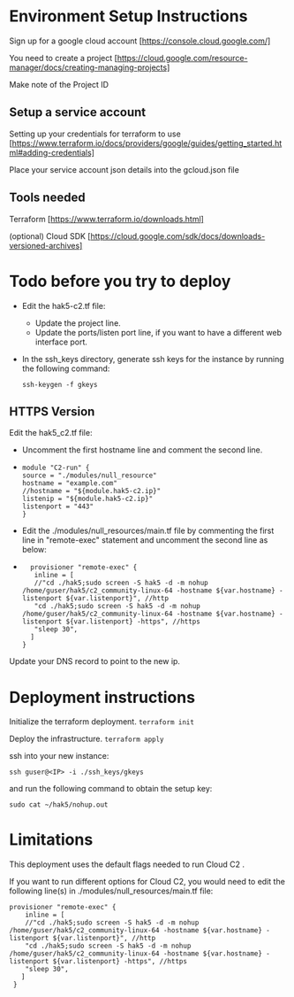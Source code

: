 # Environment Setup Instructions
Sign up for a google cloud account [https://console.cloud.google.com/]

You need to create a project [https://cloud.google.com/resource-manager/docs/creating-managing-projects]

Make note of the Project ID 

## Setup a service account
Setting up your credentials for terraform to use [https://www.terraform.io/docs/providers/google/guides/getting_started.html#adding-credentials]

Place your service account json details into the gcloud.json file

## Tools needed
Terraform [https://www.terraform.io/downloads.html]

(optional) Cloud SDK [https://cloud.google.com/sdk/docs/downloads-versioned-archives]

# Todo before you try to deploy
- Edit the hak5-c2.tf file:
  -  Update the project line.  
  -  Update the ports/listen port line, if you want to have a different web interface port.
- In the ssh_keys directory, generate ssh keys for the instance by running the following command:
  
    `ssh-keygen -f gkeys `

## HTTPS Version
Edit the hak5_c2.tf file:
- Uncomment the first hostname line and comment the second line.
- 
  ```
  module "C2-run" {
  source = "./modules/null_resource"
  hostname = "example.com"
  //hostname = "${module.hak5-c2.ip}"
  listenip = "${module.hak5-c2.ip}"
  listenport = "443"
  }
  ```
  
- Edit the ./modules/null_resources/main.tf file by commenting the first line in "remote-exec" statement and uncomment the second line as below:
- 
  ```
    provisioner "remote-exec" {
     inline = [
     //"cd ./hak5;sudo screen -S hak5 -d -m nohup /home/guser/hak5/c2_community-linux-64 -hostname ${var.hostname} -listenport ${var.listenport}", //http
     "cd ./hak5;sudo screen -S hak5 -d -m nohup /home/guser/hak5/c2_community-linux-64 -hostname ${var.hostname} -listenport ${var.listenport} -https", //https 
     "sleep 30",
    ]
  }
  ```

Update your DNS record to point to the new ip.

# Deployment instructions
Initialize the terraform deployment.
`terraform init`

Deploy the infrastructure.
`terraform apply`

ssh into your new instance:

`ssh guser@<IP> -i ./ssh_keys/gkeys`

and run the following command to obtain the setup key:

`sudo cat ~/hak5/nohup.out`


# Limitations
This deployment uses the default flags needed to run Cloud C2 .

If you want to run different options for Cloud C2, you would need to edit the following line(s) in ./modules/null_resources/main.tf file:

 ```
provisioner "remote-exec" {
     inline = [
     //"cd ./hak5;sudo screen -S hak5 -d -m nohup /home/guser/hak5/c2_community-linux-64 -hostname ${var.hostname} -listenport ${var.listenport}", //http
     "cd ./hak5;sudo screen -S hak5 -d -m nohup /home/guser/hak5/c2_community-linux-64 -hostname ${var.hostname} -listenport ${var.listenport} -https", //https 
     "sleep 30",
    ]
  }
  ```

